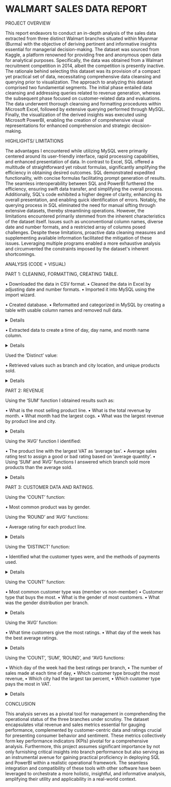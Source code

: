 # WALMART SALES DATA REPORT

PROJECT OVERVIEW

This report endeavors to conduct an in-depth analysis of the sales data extracted from three distinct Walmart branches situated within Myanmar (Burma) with the objective of deriving pertinent and informative insights essential for managerial decision-making. The dataset was sourced from Kaggle, a platform renowned for providing free and anonymous open data for analytical purposes. Specifically, the data was obtained from a Walmart recruitment competition in 2014, albeit the competition is presently inactive.
The rationale behind selecting this dataset was its provision of a compact yet practical set of data, necessitating comprehensive data cleansing and querying prior to visualization. The approach to analyzing this dataset comprised two fundamental segments. The initial phase entailed data cleansing and addressing queries related to revenue generation, whereas the subsequent phase focused on customer-related data and evaluations.
The data underwent thorough cleansing and formatting procedures within Microsoft Excel, followed by extensive querying performed through MySQL. Finally, the visualization of the derived insights was executed using Microsoft PowerBI, enabling the creation of comprehensive visual representations for enhanced comprehension and strategic decision-making.

HIGHLIGHTS/ LIMITATIONS

The advantages I encountered while utilizing MySQL were primarily centered around its user-friendly interface, rapid processing capabilities, and enhanced presentation of data. In contrast to Excel, SQL offered a multitude of straightforward yet robust formulas, significantly amplifying the efficiency in obtaining desired outcomes. SQL demonstrated expedited functionality, with concise formulas facilitating prompt generation of results. The seamless interoperability between SQL and PowerBI furthered the efficiency, ensuring swift data transfer, and simplifying the overall process.
Additionally, SQL's code exhibited a higher degree of clarity, enhancing its overall presentation, and enabling quick identification of errors. Notably, the querying process in SQL eliminated the need for manual sifting through extensive datasets, thereby streamlining operations.
However, the limitations encountered primarily stemmed from the inherent characteristics of the dataset itself. Issues such as unconventional column names, diverse date and number formats, and a restricted array of columns posed challenges. Despite these limitations, proactive data cleaning measures and supplementing available information facilitated the mitigation of these issues. Leveraging multiple programs enabled a more exhaustive analysis and circumvented the constraints imposed by the dataset's inherent shortcomings.


ANALYSIS (CODE + VISUAL)

PART 1: CLEANING, FORMATTING, CREATING TABLE.

•	Downloaded the data in CSV format. 
•	Cleaned the data in Excel by adjusting date and number formats.
•	Imported it into MySQL using the import wizard.

•	Created database.
•	Reformatted and categorized in MySQL by creating a table with usable column names and removed null data.


<summary>
<details>

```ruby
CREATE DATABASE IF NOT EXISTS walmart_sales;

CREATE TABLE IF NOT EXISTS walmartsalesdata(
	invoice_id VARCHAR(30) NOT NULL PRIMARY KEY,
    branch VARCHAR(5) NOT NULL,
    city VARCHAR(30) NOT NULL,
    customer_type VARCHAR(30) NOT NULL,
    gender VARCHAR(30) NOT NULL,
    product_line VARCHAR(100) NOT NULL,
    unit_price DECIMAL(10,2) NOT NULL,
    quantity INT NOT NULL,
    tax_pct FLOAT(6,4) NOT NULL,
    total DECIMAL(12, 4) NOT NULL,
    date DATETIME NOT NULL,
    time TIME NOT NULL,
    payment VARCHAR(15) NOT NULL,
    cogs DECIMAL(10,2) NOT NULL,
    gross_margin_pct FLOAT(11,9),
    gross_income DECIMAL(12, 4),
    rating FLOAT(2, 1)
);
```
</summary>
</details>

•	Extracted data to create a time of day, day name, and month name column.
<summary>
<details>
	
```ruby
SELECT
	time,
	(CASE
		WHEN `time` BETWEEN "00:00:00" AND "12:00:00" THEN "Morning"
        WHEN `time` BETWEEN "12:01:00" AND "16:00:00" THEN "Afternoon"
        ELSE "Evening"
    END) AS time_of_day
FROM walmartsalesdata;
ALTER TABLE walmartsalesdata ADD COLUMN time_of_day VARCHAR(20);

UPDATE walmartsalesdata
SET time_of_day = ( CASE
		WHEN `time` BETWEEN "00:00:00" AND "12:00:00" THEN "Morning"
        WHEN `time` BETWEEN "12:01:00" AND "16:00:00" THEN "Afternoon"
        ELSE "Evening"
    END
);

SELECT
	date,
	DAYNAME(date)
FROM walmartsalesdata;

ALTER TABLE walmartsalesdata ADD COLUMN day_name VARCHAR(10);

UPDATE walmartsalesdata
SET day_name = DAYNAME(date);

SELECT
	date,
	MONTHNAME(date)
FROM walmartsalesdata;

ALTER TABLE walmartsalesdata ADD COLUMN month_name VARCHAR(10);

UPDATE walmartsalesdata
SET month_name = MONTHNAME(date);

```
</summary>
</details>

Used the ‘Distinct’ value:

•	Retrieved values such as branch and city location, and unique products sold. 
<summary>
<details>
	
```ruby
SELECT 
	DISTINCT city
FROM walmartsalesdata;

SELECT 
	DISTINCT city,
    branch
FROM walmartsalesdata;

SELECT
	DISTINCT product_line
FROM walmartsalesdata;

```
</summary>
</details>

PART 2: REVENUE 

Using the ‘SUM’ function I obtained results such as:

•	What is the most selling product line.
•	What is the total revenue by month.
•	What month had the largest cogs.
•	What was the largest revenue by product line and city.  

<summary>
<details>

```ruby
SELECT
	SUM(quantity) as qty,
    product_line
FROM walmartsalesdata
GROUP BY product_line
ORDER BY qty DESC;

SELECT
	month_name AS month,
	SUM(total) AS total_revenue
FROM walmartsalesdata
GROUP BY month_name 
ORDER BY total_revenue;


SELECT
	month_name AS month,
	SUM(cogs) AS cogs
FROM walmartsalesdata
GROUP BY month_name 
ORDER BY cogs;


SELECT
	product_line,
	SUM(total) as total_revenue
FROM walmartsalesdata
GROUP BY product_line
ORDER BY total_revenue DESC;

SELECT
	branch,
	city,
	SUM(total) AS total_revenue
FROM walmartsalesdata
GROUP BY city, branch 
ORDER BY total_revenue;

```
</summary>
</details>

Using the ‘AVG’ function I identified:

•	The product line with the largest VAT as ‘average tax’. 
•	Average sales rating test to assign a good or bad rating based on ‘average quantity’. 
•	Using ‘SUM’ and ‘AVG’ functions I answered which branch sold more products than the average sold.

<summary>
<details>

```ruby
SELECT
	product_line,
	AVG(tax_pct) as avg_tax
FROM walmartsalesdata
GROUP BY product_line
ORDER BY avg_tax DESC;

 
SELECT 
	AVG(quantity) AS avg_qnty
FROM walmartsalesdata;

SELECT
	product_line,
	CASE
		WHEN AVG(quantity) > 6 THEN "Good"
        ELSE "Bad"
    END AS remark
FROM walmartsalesdata
GROUP BY product_line;


SELECT 
	branch, 
    SUM(quantity) AS qnty
FROM walmartsalesdata
GROUP BY branch
HAVING SUM(quantity) > (SELECT AVG(quantity) FROM walmartsalesdata);

```
</summary>
</details>

PART 3: CUSTOMER DATA AND RATINGS.

Using the ‘COUNT’ function:

•	Most common product was by gender. 

Using the ‘ROUND’ and ‘AVG’ functions:

•	Average rating for each product line. 

<summary>
<details>

```ruby
SELECT
	gender,
    product_line,
    COUNT(gender) AS total_cnt
FROM walmartsalesdata
GROUP BY gender, product_line
ORDER BY total_cnt DESC;

SELECT
	ROUND(AVG(rating), 2) as avg_rating,
    product_line
FROM walmartsalesdata
GROUP BY product_line
ORDER BY avg_rating DESC;

```
</summary>
</details>

Using the ‘DISTINCT’ function:

•	Identified what the customer types were, and the methods of payments used.
<summary>
<details>

```ruby
SELECT
	DISTINCT customer_type
FROM walmartsalesdata;

SELECT
	DISTINCT payment
FROM walmartsalesdata;

```
</summary>
</details>

Using the ‘COUNT’ function:

•	Most common customer type was (member vs non-member)
•	Customer type that buys the most.
•	What is the gender of most customers. 
•	What was the gender distribution per branch.
<summary>
<details>

```ruby
SELECT
	customer_type,
	count(*) as count
FROM walmartsalesdata
GROUP BY customer_type
ORDER BY count DESC;

SELECT
	customer_type,
    COUNT(*)
FROM walmartsalesdata
GROUP BY customer_type;


SELECT
	gender,
	COUNT(*) as gender_cnt
FROM walmartsalesdata
GROUP BY gender
ORDER BY gender_cnt DESC;

SELECT
	gender,
	COUNT(*) as gender_cnt
FROM walmartsalesdata
WHERE branch = "C"
GROUP BY gender
ORDER BY gender_cnt DESC;

```
</summary>
</details>

Using the ‘AVG’ function:

•	What time customers give the most ratings.
•	What day of the week has the best average ratings.
<summary>
<details>

```ruby
SELECT
	time_of_day,
	AVG(rating) AS avg_rating
FROM walmartsalesdata
GROUP BY time_of_day
ORDER BY avg_rating DESC;


SELECT
	time_of_day,
	AVG(rating) AS avg_rating
FROM walmartsalesdata
WHERE branch = "A"
GROUP BY time_of_day
ORDER BY avg_rating DESC;

SELECT
	day_name,
	AVG(rating) AS avg_rating
FROM walmartsalesdata
GROUP BY day_name 
ORDER BY avg_rating DESC;


SELECT 
	day_name,
	COUNT(day_name) total_sales
FROM walmartsalesdata
WHERE branch = "C"
GROUP BY day_name
ORDER BY total_sales DESC;

```
</summary>
</details>

Using the ‘COUNT’, ‘SUM’, ‘ROUND’, and ‘’AVG functions:

•	Which day of the week had the best ratings per branch, 
•	The number of sales made at each time of day, 
•	Which customer type brought the most revenue, 
•	Which city had the largest tax percent, 
•	Which customer type pays the most in VAT.
<summary>
<details>

```ruby
SELECT
	time_of_day,
	COUNT(*) AS total_sales
FROM walmartsalesdata
WHERE day_name = "Sunday"
GROUP BY time_of_day 
ORDER BY total_sales DESC;

SELECT
	customer_type,
	SUM(total) AS total_revenue
FROM walmartsalesdata
GROUP BY customer_type
ORDER BY total_revenue;

SELECT
	city,
    ROUND(AVG(tax_pct), 2) AS avg_tax_pct
FROM walmartsalesdata
GROUP BY city 
ORDER BY avg_tax_pct DESC;

SELECT
	customer_type,
	AVG(tax_pct) AS total_tax
FROM walmartsalesdata
GROUP BY customer_type
ORDER BY total_tax;
```
</summary>
</details>

CONCLUSION 

This analysis serves as a pivotal tool for management in comprehending the operational status of the three branches under scrutiny. The dataset encapsulates vital revenue and sales metrics essential for gauging performance, complemented by customer-centric data and ratings crucial for presenting consumer behavior and sentiment. These metrics collectively form key performance indicators (KPIs) pivotal for a comprehensive analysis.
Furthermore, this project assumes significant importance by not only furnishing critical insights into branch performance but also serving as an instrumental avenue for gaining practical proficiency in deploying SQL and PowerBI within a realistic operational framework. The seamless integration and compatibility of these tools with other software have been leveraged to orchestrate a more holistic, insightful, and informative analysis, amplifying their utility and applicability in a real-world context.
